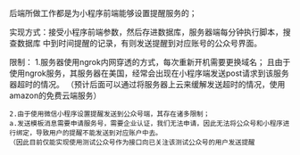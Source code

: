 后端所做工作都是为小程序前端能够设置提醒服务的；

实现方式：接受小程序前端参数，然后存进数据库，服务器端每分钟执行脚本，搜查数据库
中到时间提醒的记录，有则发送提醒到对应账号的公众号界面。

限制：
    1.服务器使用ngrok内网穿透的方式，每次重新开机需要更换域名；
    且由于使用ngrok服务，其服务器在美国，经常会出现在小程序端发送post请求到该服务器超时的情况。   （预计后面可以通过将服务器上云来缓解发送超时的情况，使用amazon的免费云端服务）

    2.由于使用微信小程序设置提醒发送到公众号端，其存在诸多限制；
    a.发送模板消息需要申请服务号，需要企业认证，我们无法申请，因此无法将公众号和小程序进行绑定，导致用户的提醒不能发送到对应账户中去。
    （因此目前仅能实现使用测试公众号作为接口向已关注该测试公众号的用户发送提醒
      


